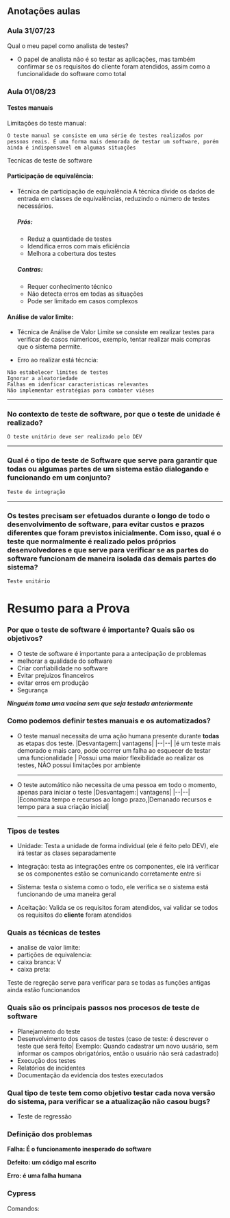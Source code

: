 ## Anotações aulas 

### Aula 31/07/23

Qual o meu papel como analista de testes?
- O papel de analista não é so testar as aplicações, mas também confirmar se os requisitos do cliente foram atendidos, assim como a funcionalidade do software como total

### Aula 01/08/23

#### Testes manuais

Limitações do teste manual:

    O teste manual se consiste em uma série de testes realizados por pessoas reais. É uma forma mais demorada de testar um software, porém ainda é indispensavel em algumas situações

Tecnicas de teste de software

#### Participação de equivalência: 

- Técnica de participação de equivalência 
    A técnica divide os dados de entrada em classes de equivalências, reduzindo o número de testes necessários.
    
    ##### Prós:
    - Reduz a quantidade de testes
    - Idendifica erros com mais eficiência
    - Melhora a cobertura dos testes

    ##### Contras: 
    - Requer conhecimento técnico
    - Não detecta erros em todas as situações 
    - Pode ser limitado em casos complexos


 #### Análise de valor limite: 

   - Técnica de Análise de Valor Limite se consiste em realizar testes para verificar de casos númericos, exemplo, tentar realizar mais compras que o sistema permite. 

   - Erro ao realizar está técncia:

    Não estabelecer limites de testes
    Ignorar a aleatoriedade
    Falhas em idenficar caracteristicas relevantes
    Não implementar estratégias para combater viéses
___

### No contexto de teste de software, por que o teste de unidade é realizado?
    
    O teste unitário deve ser realizado pelo DEV

---

### Qual é o tipo de teste de Software que serve para garantir que todas ou algumas partes de um sistema estão dialogando e funcionando em um conjunto?

    Teste de integração
---

### Os testes precisam ser efetuados durante o longo de todo o desenvolvimento de software, para evitar custos e prazos diferentes que foram previstos inicialmente. Com isso, qual é o teste que normalmente é realizado pelos próprios desenvolvedores e que serve para verificar se as partes do software funcionam de maneira isolada das demais partes do sistema?

    Teste unitário





# Resumo para a Prova

### Por que o teste de software é importante? Quais são os objetivos?

- O teste de software é importante para a antecipação de problemas
- melhorar a qualidade do software
- Criar confiabilidade no software
- Evitar prejuizos financeiros
- evitar erros em produção
- Segurança


***Ninguém toma uma vacina sem que seja testada anteriormente***

### Como podemos definir testes manuais e os automatizados?

- O teste manual necessita de uma ação humana presente durante **todas** as etapas dos teste. 
    |Desvantagem:| vantagens|
    |--|--|
    |é um teste mais demorado e mais caro, pode ocorrer um falha ao esquecer de testar uma funcionalidade | Possui uma maior flexibilidade ao realizar os testes, NÃO possui limitações por ambiente

    ---

- O teste automático não necessita de uma pessoa em todo o momento, apenas para iniciar o teste
    |Desvantagem:| vantagens|
    |--|--|
    |Economiza tempo e recursos ao longo prazo,|Demanado recursos e tempo para a sua criação inicial|

    ---

### Tipos de testes

- Unidade: Testa a unidade de forma individual (ele é feito pelo DEV), ele irá testar as clases separadamente

- Integração: testa as integrações entre os componentes, ele irá verificar se os componentes estão se comunicando corretamente entre si

- Sistema: testa o sistema como o todo, ele verifica se o sistema está funcionando de uma maneira geral

- Aceitação: Valida se os requisitos foram atendidos, vai validar se todos os requisitos do **cliente** foram atendidos

### Quais as técnicas de testes 

- analise de valor limite:
- partições de equivalencia: 
- caixa branca: V
- caixa preta:

Teste de regreção serve para verificar para se todas as funções antigas ainda estão funcionandos

### Quais são os principais passos nos procesos de teste de software
- Planejamento do teste
- Desenvolvimento dos casos de testes (caso de teste: é descrever o teste que será feito| Exemplo: Quando cadastrar um novo uusário, sem informar os campos obrigatórios, então o usuário não será cadastrado)
- Execução dos testes
- Relatórios de incidentes
- Documentação da evidencia dos testes executados


### Qual tipo de teste tem como objetivo testar cada nova versão do sistema, para verificar se a atualização não casou bugs?
- Teste de regressão

### Definição dos problemas

**Falha: É o funcionamento inesperado do software**

**Defeito: um código mal escrito**

**Erro: é uma falha humana**

### Cypress
Comandos: 


